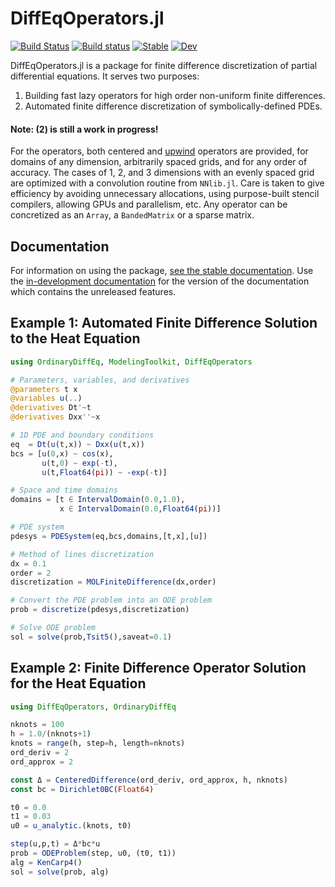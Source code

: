 # DiffEqOperators.jl

[![Build Status](https://github.com/SciML/DiffEqOperators.jl/workflows/CI/badge.svg)](https://github.com/SciML/DiffEqOperators.jl/actions?query=workflow%3ACI)
[![Build status](https://badge.buildkite.com/0bc9acab7cf614b556a704cfe8422a5e3ab0cfbf3dbec83af7.svg)](https://buildkite.com/julialang/diffeqoperators-dot-jl)
[![Stable](https://img.shields.io/badge/docs-stable-blue.svg)](http://diffeqoperators.sciml.ai/stable/)
[![Dev](https://img.shields.io/badge/docs-dev-blue.svg)](http://diffeqoperators.sciml.ai/dev/)

DiffEqOperators.jl is a package for finite difference discretization of partial
differential equations. It serves two purposes:

1. Building fast lazy operators for high order non-uniform finite differences.
2. Automated finite difference discretization of symbolically-defined PDEs.

#### Note: (2) is still a work in progress!

For the operators, both centered and
[upwind](https://en.wikipedia.org/wiki/Upwind_scheme) operators are provided,
for domains of any dimension, arbitrarily spaced grids, and for any order of accuracy.
The cases of 1, 2, and 3 dimensions with an evenly spaced grid are optimized with a
convolution routine from `NNlib.jl`. Care is taken to give efficiency by avoiding
unnecessary allocations, using purpose-built stencil compilers, allowing GPUs
and parallelism, etc. Any operator can be concretized as an `Array`, a
`BandedMatrix` or a sparse matrix.

## Documentation

For information on using the package,
[see the stable documentation](https://diffeqoperators.sciml.ai/stable/). Use the
[in-development documentation](https://diffeqoperators.sciml.ai/dev/) for the version of
the documentation which contains the unreleased features.

## Example 1: Automated Finite Difference Solution to the Heat Equation

```julia
using OrdinaryDiffEq, ModelingToolkit, DiffEqOperators

# Parameters, variables, and derivatives
@parameters t x
@variables u(..)
@derivatives Dt'~t
@derivatives Dxx''~x

# 1D PDE and boundary conditions
eq  = Dt(u(t,x)) ~ Dxx(u(t,x))
bcs = [u(0,x) ~ cos(x),
       u(t,0) ~ exp(-t),
       u(t,Float64(pi)) ~ -exp(-t)]

# Space and time domains
domains = [t ∈ IntervalDomain(0.0,1.0),
           x ∈ IntervalDomain(0.0,Float64(pi))]

# PDE system
pdesys = PDESystem(eq,bcs,domains,[t,x],[u])

# Method of lines discretization
dx = 0.1
order = 2
discretization = MOLFiniteDifference(dx,order)

# Convert the PDE problem into an ODE problem
prob = discretize(pdesys,discretization)

# Solve ODE problem
sol = solve(prob,Tsit5(),saveat=0.1)
```

## Example 2: Finite Difference Operator Solution for the Heat Equation

```julia
using DiffEqOperators, OrdinaryDiffEq

nknots = 100
h = 1.0/(nknots+1)
knots = range(h, step=h, length=nknots)
ord_deriv = 2
ord_approx = 2

const Δ = CenteredDifference(ord_deriv, ord_approx, h, nknots)
const bc = Dirichlet0BC(Float64)

t0 = 0.0
t1 = 0.03
u0 = u_analytic.(knots, t0)

step(u,p,t) = Δ*bc*u
prob = ODEProblem(step, u0, (t0, t1))
alg = KenCarp4()
sol = solve(prob, alg)
```
